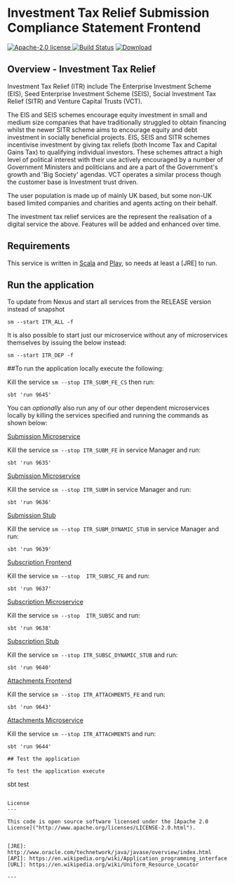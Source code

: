 # Investment Tax Relief Submission Compliance Statement Frontend

[![Apache-2.0 license](http://img.shields.io/badge/license-Apache-brightgreen.svg)](http://www.apache.org/licenses/LICENSE-2.0.html)[
![Build Status](https://api.travis-ci.org/hmrc/investment-tax-relief-submission-cs-frontend.svg?branch=master)](https://travis-ci.org/hmrc/investment-tax-relief-submission-cs-frontend) [ ![Download](https://api.bintray.com/packages/hmrc/releases/investment-tax-relief-submission-cs-frontend/images/download.svg) ](https://bintray.com/hmrc/releases/investment-tax-relief-submission-cs-frontend/_latestVersion)


Overview - Investment Tax Relief 
--------------------------------

Investment Tax Relief (ITR) include The Enterprise Investment Scheme (EIS), Seed Enterprise Investment Scheme (SEIS), Social Investment Tax Relief (SITR) and Venture Capital Trusts (VCT). 

The EIS and SEIS schemes encourage equity investment in small and medium size companies that have traditionally struggled to obtain financing whilst the newer SITR scheme aims to encourage equity and debt investment in socially beneficial projects. EIS, SEIS and SITR schemes incentivise investment by giving tax reliefs (both Income Tax and Capital Gains Tax) to qualifying individual investors. These schemes attract a high level of political interest with their use actively encouraged by a number of Government Ministers and politicians and are a part of the Government's growth and 'Big Society' agendas. VCT operates a similar process though the customer base is Investment trust driven.

The user population is made up of mainly UK based, but some non-UK based limited companies and charities and agents acting on their behalf.

The investment tax relief services are the represent the realisation of a digital service the above.
Features will be added and enhanced over time.    
  

Requirements
------------

This service is written in [Scala](http://www.scala-lang.org/) and [Play](http://playframework.com/), so needs at least a [JRE] to run.


## Run the application


To update from Nexus and start all services from the RELEASE version instead of snapshot

```
sm --start ITR_ALL -f
```

It is also possible to start just our microservice without any of microservices themselves by issuing the below instead:
 
```
sm --start ITR_DEP -f
```

##To run the application locally execute the following:

Kill the service  ```sm --stop ITR_SUBM_FE_CS``` then run:
```
sbt 'run 9645' 
```


You can _*optionally*_ also run any of our other dependent microservices locally by killing the services specified and running the commands as shown below:


[Submission Microservice](https://github.com/hmrc/investment-tax-relief-submission-frontend)

Kill the service  ```sm --stop ITR_SUBM_FE``` in service Manager and run:
```
sbt 'run 9635'
```

[Submission Microservice](https://github.com/hmrc/investment-tax-relief-submission)

Kill the service  ```sm --stop ITR_SUBM``` in service Manager and run:
```
sbt 'run 9636'
```

[Submission Stub](https://github.com/hmrc/investment-tax-relief-submission-dynamic-stub/)


Kill the service ```sm --stop ITR_SUBM_DYNAMIC_STUB``` in service Manager and run:
```
sbt 'run 9639' 
```


[Subscription Frontend](https://github.com/hmrc/investment-tax-relief-subscription-frontend)

Kill the service ```sm --stop  ITR_SUBSC_FE``` and run:
```
sbt 'run 9637' 
```
  

[Subscription Microservice](https://github.com/hmrc/investment-tax-relief-subscription)
  
Kill the service ```sm --stop  ITR_SUBSC``` and run:
```
sbt 'run 9638'
```
  
[Subscription Stub](https://github.com/hmrc/investment-tax-relief-submission-dynamic-stub/)

Kill the service ```sm --stop ITR_SUBSC_DYNAMIC_STUB``` and run:  
```
sbt 'run 9640'
```

[Attachments Frontend](https://github.com/hmrc/investment-tax-relief-attachments-frontend)

Kill the service ```sm --stop ITR_ATTACHMENTS_FE``` and run:  
```
sbt 'run 9643'
```
  
[Attachments Microservice](https://github.com/hmrc/investment-tax-relief-attachments)

Kill the service ```sm --stop ITR_ATTACHMENTS``` and run:  
```
sbt 'run 9644'

## Test the application

To test the application execute

```
sbt test
```

License
---

This code is open source software licensed under the [Apache 2.0 License]("http://www.apache.org/licenses/LICENSE-2.0.html").


[JRE]: http://www.oracle.com/technetwork/java/javase/overview/index.html
[API]: https://en.wikipedia.org/wiki/Application_programming_interface
[URL]: https://en.wikipedia.org/wiki/Uniform_Resource_Locator

---

